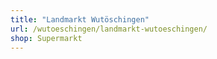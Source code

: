 ```yaml
---
title: "Landmarkt Wutöschingen"
url: /wutoeschingen/landmarkt-wutoeschingen/
shop: Supermarkt
---
```

